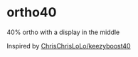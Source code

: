 # ortho40
 40%  ortho with a display in the middle


Inspired by [ChrisChrisLoLo/keezyboost40](https://github.com/ChrisChrisLoLo/keezyboost40)
